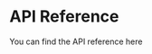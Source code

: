 <script setup>
import StaticLink from "./components/StaticLink";
</script>

# API Reference

You can find the API reference <StaticLink href="/api/">here</StaticLink>